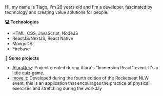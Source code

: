 Hi, my name is Tiago, I'm 20 years old and I'm a developer, fascinated by technology and creating value solutions for people.

**💻 Technologies**
- HTML, CSS, JavaScript, NodeJS
- ReactJS/NextJS, React Native
- MongoDB
- Firebase

**📄 Some projects**
- [AluraQuiz](https://aluraquiz-esfinge.vercel.app): Project created during Alura's "Immersion React" event. It's a little quiz game.
- [move.it](https://moveit-eta-roan.vercel.app): Developed during the fourth edition of the Rocketseat NLW event, this is an application that encourages the practice of physical exercises and stretching during the workday
